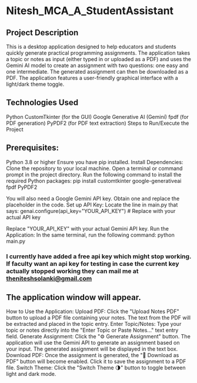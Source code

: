 # Nitesh_MCA_A_StudentAssistant

## Project Description
This is a desktop application designed to help educators and students quickly generate practical programming assignments. The application takes a topic or notes as input (either typed in or uploaded as a PDF) and uses the Gemini AI model to create an assignment with two questions: one easy and one intermediate. The generated assignment can then be downloaded as a PDF. The application features a user-friendly graphical interface with a light/dark theme toggle.

## Technologies Used
Python
CustomTkinter (for the GUI)
Google Generative AI (Gemini)
fpdf (for PDF generation)
PyPDF2 (for PDF text extraction)
Steps to Run/Execute the Project

## Prerequisites:
Python 3.8 or higher
Ensure you have pip installed.
Install Dependencies:
Clone the repository to your local machine.
Open a terminal or command prompt in the project directory.
Run the following command to install the required Python packages:
pip install customtkinter google-generativeai fpdf PyPDF2

You will also need a Google Gemini API key. Obtain one and replace the placeholder in the code.
Set up API Key:
Locate the line in main.py that says:
genai.configure(api_key="YOUR_API_KEY")  # Replace with your actual API key

Replace "YOUR_API_KEY" with your actual Gemini API key.
Run the Application:
In the same terminal, run the following command:
python main.py

### I currently have added a free api key which might stop working. If faculty want an api key for testing in case the current key actually stopped working they can mail me at theniteshsolanki@gmail.com
 
## The application window will appear.
How to Use the Application:
Upload PDF: Click the "Upload Notes PDF" button to upload a PDF file containing your notes. The text from the PDF will be extracted and placed in the topic entry.
Enter Topic/Notes: Type your topic or notes directly into the "Enter Topic or Paste Notes..." text entry field.
Generate Assignment: Click the "⚙️ Generate Assignment" button. The application will use the Gemini API to generate an assignment based on your input. The generated assignment will be displayed in the text box.
Download PDF: Once the assignment is generated, the "💾 Download as PDF" button will become enabled. Click it to save the assignment to a PDF file.
Switch Theme: Click the "Switch Theme 🌗" button to toggle between light and dark mode.
